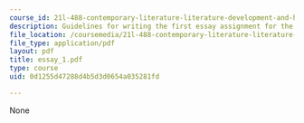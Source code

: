 ```yaml
---
course_id: 21l-488-contemporary-literature-literature-development-and-human-rights-spring-2008
description: Guidelines for writing the first essay assignment for the course.
file_location: /coursemedia/21l-488-contemporary-literature-literature-development-and-human-rights-spring-2008/0d1255d47288d4b5d3d0654a035281fd_essay_1.pdf
file_type: application/pdf
layout: pdf
title: essay_1.pdf
type: course
uid: 0d1255d47288d4b5d3d0654a035281fd

---
```

None